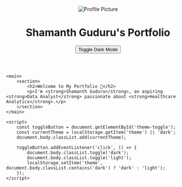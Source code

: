 <!DOCTYPE html>
<html lang="en">
<head>
    <meta charset="UTF-8">
    <meta name="viewport" content="width=device-width, initial-scale=1.0">
    <title>Shamanth Guduru's Portfolio</title>
    <link rel="stylesheet" href="styles.css">
</head>
<body>
    <header>
        <div class="profile-container">
            <img src="Profilepic.jpg" alt="Profile Picture" class="profile-pic">
            <h1>Shamanth Guduru's Portfolio</h1>
        </div>
        <button id="theme-toggle">Toggle Dark Mode</button>
    </header>
    
    <main>
        <section>
            <h2>Welcome to My Portfolio 👋</h2>
            <p>I'm <strong>Shamanth Guduru</strong>, an aspiring <strong>Data Analyst</strong> passionate about <strong>Healthcare Analytics</strong>.</p>
        </section>
    </main>
    
    <script>
        const toggleButton = document.getElementById('theme-toggle');
        const currentTheme = localStorage.getItem('theme') || 'dark';
        document.body.classList.add(currentTheme);
        
        toggleButton.addEventListener('click', () => {
            document.body.classList.toggle('dark');
            document.body.classList.toggle('light');
            localStorage.setItem('theme', document.body.classList.contains('dark') ? 'dark' : 'light');
        });
    </script>
</body>
</html>
